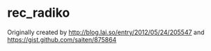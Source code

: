 # rec_radiko

Originally created by http://blog.lai.so/entry/2012/05/24/205547 and https://gist.github.com/saiten/875864
